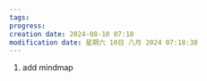 ```yaml
---
tags: 
progress: 
creation date: 2024-08-10 07:18
modification date: 星期六 10日 八月 2024 07:18:38
---
```

1. add mindmap
